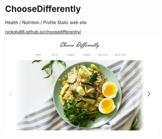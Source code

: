 # ChooseDifferently
Health / Nutrition / Profile Static web site

[nickglu86.github.io/choosedifferently/](https://nickglu86.github.io/choosedifferently/)



![ChooseDifferently ScreenShot](https://raw.githubusercontent.com/nickglu86/choosedifferently/master/imgs/site-preview.jpg)

